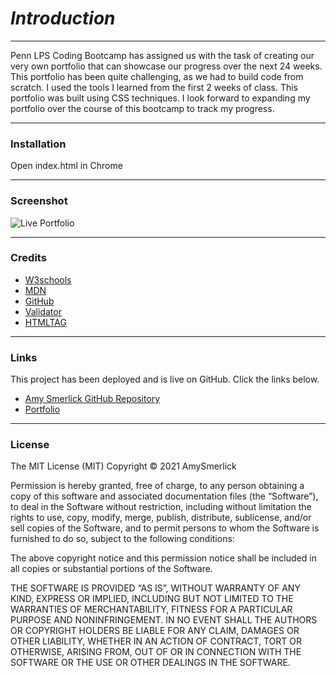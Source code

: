 <Javascript-Quiz>

# _**Introduction**_
***
Penn LPS Coding Bootcamp has assigned us with the task of creating our very own portfolio that can showcase our progress over the next 24 weeks. This portfolio has been quite challenging, as we had to build code from scratch. I used the tools I learned from the first 2 weeks of class. This portfolio was built using CSS techniques. I look forward to expanding my portfolio over the course of this bootcamp to track my progress.

***
### __Installation__


Open index.html in Chrome

***
### __Screenshot__
![Live Portfolio](https://user-images.githubusercontent.com/77814900/111086346-01ad0380-84f2-11eb-9d56-e30e0019e785.png)

***
### __Credits__

- [W3schools](https://www.w3schools.com/)
- [MDN](https://developer.mozilla.org/en-US/docs/Web/CSS/CSS_Selectors)
- [GitHub](https://coding-boot-camp.github.io/full-stack/github/professional-readme-guide)
- [Validator](https://validator.w3.org/)
- [HTMLTAG](https://medium.com/@zac_heisey/7-alternatives-to-the-div-html-tag-7c888c7b5036)

***
### __Links__

This project has been deployed and is live on GitHub. Click the links below.

-  [Amy Smerlick GitHub Repository](https://github.com/amysmerlick)
-   [Portfolio](https://amysmerlick.github.io/Porftfolio/)

***
### __License__

The MIT License (MIT)
Copyright © 2021 AmySmerlick

Permission is hereby granted, free of charge, to any person obtaining a copy of this software and associated documentation files (the “Software”), to deal in the Software without restriction, including without limitation the rights to use, copy, modify, merge, publish, distribute, sublicense, and/or sell copies of the Software, and to permit persons to whom the Software is furnished to do so, subject to the following conditions:

The above copyright notice and this permission notice shall be included in all copies or substantial portions of the Software.

THE SOFTWARE IS PROVIDED “AS IS”, WITHOUT WARRANTY OF ANY KIND, EXPRESS OR IMPLIED, INCLUDING BUT NOT LIMITED TO THE WARRANTIES OF MERCHANTABILITY, FITNESS FOR A PARTICULAR PURPOSE AND NONINFRINGEMENT. IN NO EVENT SHALL THE AUTHORS OR COPYRIGHT HOLDERS BE LIABLE FOR ANY CLAIM, DAMAGES OR OTHER LIABILITY, WHETHER IN AN ACTION OF CONTRACT, TORT OR OTHERWISE, ARISING FROM, OUT OF OR IN CONNECTION WITH THE SOFTWARE OR THE USE OR OTHER DEALINGS IN THE SOFTWARE.

